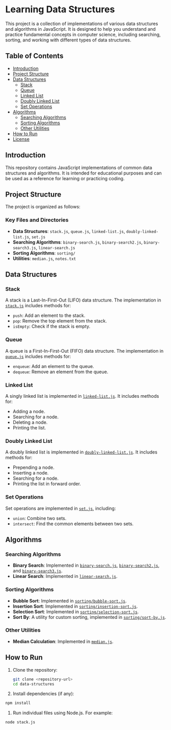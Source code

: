 # Learning Data Structures

This project is a collection of implementations of various data structures and algorithms in JavaScript. It is designed to help you understand and practice fundamental concepts in computer science, including searching, sorting, and working with different types of data structures.

## Table of Contents

- [Introduction](#introduction)
- [Project Structure](#project-structure)
- [Data Structures](#data-structures)
  - [Stack](#stack)
  - [Queue](#queue)
  - [Linked List](#linked-list)
  - [Doubly Linked List](#doubly-linked-list)
  - [Set Operations](#set-operations)
- [Algorithms](#algorithms)
  - [Searching Algorithms](#searching-algorithms)
  - [Sorting Algorithms](#sorting-algorithms)
  - [Other Utilities](#other-utilities)
- [How to Run](#how-to-run)
- [License](#license)

## Introduction

This repository contains JavaScript implementations of common data structures and algorithms. It is intended for educational purposes and can be used as a reference for learning or practicing coding.

## Project Structure

The project is organized as follows:

### Key Files and Directories

- **Data Structures**: `stack.js`, `queue.js`, `linked-list.js`, `doubly-linked-list.js`, `set.js`
- **Searching Algorithms**: `binary-search.js`, `binary-search2.js`, `binary-search3.js`, `linear-search.js`
- **Sorting Algorithms**: `sorting/`
- **Utilities**: `median.js`, `notes.txt`

## Data Structures

### Stack

A stack is a Last-In-First-Out (LIFO) data structure. The implementation in [`stack.js`](stack.js) includes methods for:

- `push`: Add an element to the stack.
- `pop`: Remove the top element from the stack.
- `isEmpty`: Check if the stack is empty.

### Queue

A queue is a First-In-First-Out (FIFO) data structure. The implementation in [`queue.js`](queue.js) includes methods for:

- `enqueue`: Add an element to the queue.
- `dequeue`: Remove an element from the queue.

### Linked List

A singly linked list is implemented in [`linked-list.js`](linked-list.js). It includes methods for:

- Adding a node.
- Searching for a node.
- Deleting a node.
- Printing the list.

### Doubly Linked List

A doubly linked list is implemented in [`doubly-linked-list.js`](doubly-linked-list.js). It includes methods for:

- Prepending a node.
- Inserting a node.
- Searching for a node.
- Printing the list in forward order.

### Set Operations

Set operations are implemented in [`set.js`](set.js), including:

- `union`: Combine two sets.
- `intersect`: Find the common elements between two sets.

## Algorithms

### Searching Algorithms

- **Binary Search**: Implemented in [`binary-search.js`](binary-search.js), [`binary-search2.js`](binary-search2.js), and [`binary-search3.js`](binary-search3.js).
- **Linear Search**: Implemented in [`linear-search.js`](linear-search.js).

### Sorting Algorithms

- **Bubble Sort**: Implemented in [`sorting/bubble-sort.js`](sorting/bubble-sort.js).
- **Insertion Sort**: Implemented in [`sorting/insertion-sort.js`](sorting/insertion-sort.js).
- **Selection Sort**: Implemented in [`sorting/selection-sort.js`](sorting/selection-sort.js).
- **Sort By**: A utility for custom sorting, implemented in [`sorting/sort-by.js`](sorting/sort-by.js).

### Other Utilities

- **Median Calculation**: Implemented in [`median.js`](median.js).

## How to Run

1. Clone the repository:

   ```sh
   git clone <repository-url>
   cd data-structures

1. Install dependencies (if any):

  ```sh
  npm install
  ```

1. Run individual files using Node.js. For example:

  ```sh
  node stack.js
  ```
